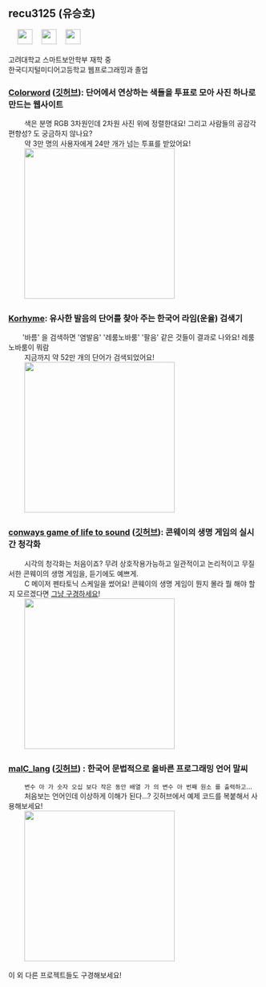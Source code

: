 <!-- | <img src="https://github.com/recu3125/recu3125/assets/68118081/e5b7108b-eae3-4834-a474-ee021ae56493" style="width:30px; object-fit: contain;"> | Korea University Division of Smart Security <br> 고려대 스마트보안학부 24학번 |
|-----------|------------| -->
<h2>recu3125 (유승호)</h2> &emsp; <a href="https://www.instagram.com/o_ohgns/"><img src="https://github.com/recu3125/recu3125/assets/68118081/32bb9de5-f010-4bb2-90ef-05ef25bd63e7" style ="width:30px"></a>&emsp;
<a href="https://www.youtube.com/channel/UCpveGOlnfS7p9qvCdOui0HA"><img src="https://github.com/recu3125/recu3125/assets/68118081/78278921-17d5-4211-b501-4e293aa9ee8c" style ="width:30px"></a>&emsp;
<a href="https://soundcloud.com/recu3125"><img src="https://github.com/recu3125/recu3125/assets/68118081/22f82f47-7d70-4da7-b55f-e58cb5ba75cf" style ="width:30px"></a>
<br><br> 고려대학교 스마트보안학부 재학 중
<br>한국디지털미디어고등학교 웹프로그래밍과 졸업<br>

### [Colorword](https://colorword.recu3125.com/) ([깃허브](https://github.com/recu3125/Colorword)): 단어에서 연상하는 색들을 투표로 모아 사진 하나로 만드는 웹사이트
&emsp;&emsp; 색은 분명 RGB 3차원인데 2차원 사진 위에 정렬한대요! 그리고 사람들의 공감각 편향성? 도 궁금하지 않나요?
<br> &emsp;&emsp; 약 3만 명의 사용자에게 24만 개가 넘는 투표를 받았어요!
<br> &emsp;&emsp; <img src="https://github.com/recu3125/recu3125/assets/68118081/db9e24e9-f4ed-4d20-a34f-74944d614933" style ="width:300px">


### [Korhyme](https://korhyme.recu3125.com/): 유사한 발음의 단어를 찾아 주는 한국어 라임(운율) 검색기
&emsp;&emsp;'바름' 을 검색하면 '염발음'	'레룸노바룸' '팔음' 같은 것들이 결과로 나와요! 레룸노바룸이 뭐람
<br> &emsp;&emsp; 지금까지 약 52만 개의 단어가 검색되었어요!
<br> &emsp;&emsp; <img src="https://github.com/recu3125/recu3125/assets/68118081/8ff04977-a905-4aed-9166-52fe2a20fccc" style ="width:300px">

### [conways game of life to sound](https://recu3125.github.io/conways-game-of-life-to-sound/) ([깃허브](https://github.com/recu3125/conways-game-of-life-to-sound)): 콘웨이의 생명 게임의 실시간 청각화
&emsp;&emsp; 시각의 청각화는 처음이죠? 무려 상호작용가능하고 일관적이고 논리적이고 무질서한 콘웨이의 생명 게임을, 듣기에도 예쁘게.
<br> &emsp;&emsp; C 메이저 펜타토닉 스케일을 썼어요! 콘웨이의 생명 게임이 뭔지 몰라 뭘 해야 할지 모르겠다면 [그냥 구경하세요](https://youtu.be/eceJnyDqh8M)!
<br> &emsp;&emsp; <img src="https://img.youtube.com/vi/eceJnyDqh8M/0.jpg" style ="width:300px">

### [malC_lang](https://recu3125.github.io/malC_lang/) ([깃허브](https://github.com/recu3125/malC_lang)) : 한국어 문법적으로 올바른 프로그래밍 언어 말씨
&emsp;&emsp; ```변수 아 가 숫자 오십 보다 작은 동안 배열 가 의 변수 아 번째 원소 를 출력하고```...
<br> &emsp;&emsp; 처음보는 언어인데 이상하게 이해가 된다...? 깃허브에서 예제 코드를 복붙해서 사용해보세요!
<br> &emsp;&emsp; <img src="https://github.com/recu3125/recu3125/assets/68118081/65284cf3-8e33-47cc-a7f8-374e54eeb6ef" style ="width:300px">

이 외 다른 프로젝트들도 구경해보세요!


